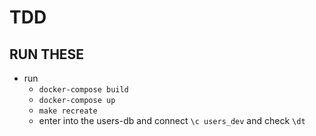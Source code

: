 # TDD

## RUN THESE

- run
  - `docker-compose build`
  - `docker-compose up`
  - `make recreate`
  - enter into the users-db and connect `\c users_dev` and check `\dt`

